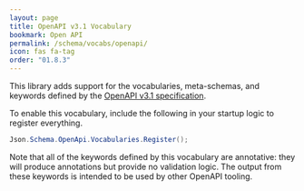 ```yaml
---
layout: page
title: OpenAPI v3.1 Vocabulary
bookmark: Open API
permalink: /schema/vocabs/openapi/
icon: fas fa-tag
order: "01.8.3"
---
```


This library adds support for the vocabularies, meta-schemas, and keywords defined by the [OpenAPI v3.1 specification](https://spec.openapis.org/oas/latest.html).

To enable this vocabulary, include the following in your startup logic to register everything.

```c#
Json.Schema.OpenApi.Vocabularies.Register();
```

Note that all of the keywords defined by this vocabulary are annotative: they will produce annotations but provide no validation logic.  The output from these keywords is intended to be used by other OpenAPI tooling.
